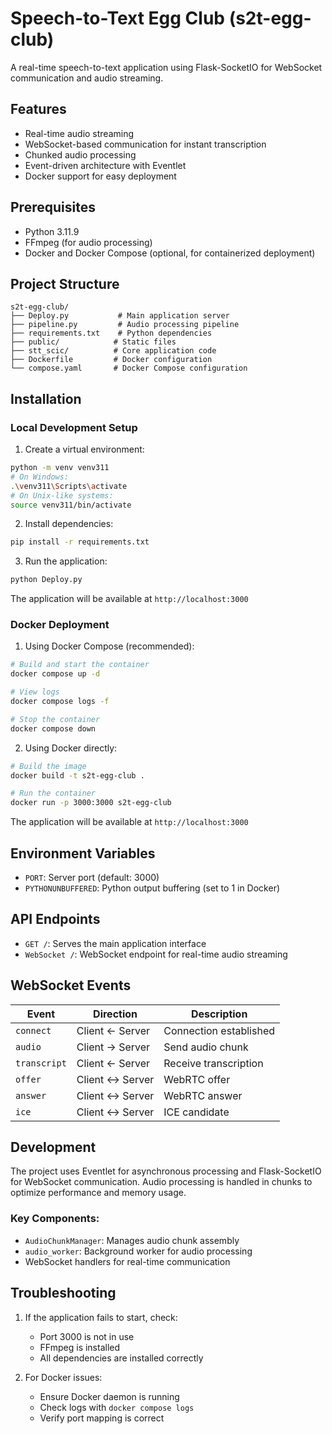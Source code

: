 # Speech-to-Text Egg Club (s2t-egg-club)

A real-time speech-to-text application using Flask-SocketIO for WebSocket communication and audio streaming.

## Features

- Real-time audio streaming
- WebSocket-based communication for instant transcription
- Chunked audio processing
- Event-driven architecture with Eventlet
- Docker support for easy deployment

## Prerequisites

- Python 3.11.9
- FFmpeg (for audio processing)
- Docker and Docker Compose (optional, for containerized deployment)

## Project Structure

```
s2t-egg-club/
├── Deploy.py           # Main application server
├── pipeline.py         # Audio processing pipeline
├── requirements.txt    # Python dependencies
├── public/            # Static files
├── stt_scic/          # Core application code
├── Dockerfile         # Docker configuration
└── compose.yaml       # Docker Compose configuration
```

## Installation

### Local Development Setup

1. Create a virtual environment:
```bash
python -m venv venv311
# On Windows:
.\venv311\Scripts\activate
# On Unix-like systems:
source venv311/bin/activate
```

2. Install dependencies:
```bash
pip install -r requirements.txt
```

3. Run the application:
```bash
python Deploy.py
```

The application will be available at `http://localhost:3000`

### Docker Deployment

1. Using Docker Compose (recommended):
```bash
# Build and start the container
docker compose up -d

# View logs
docker compose logs -f

# Stop the container
docker compose down
```

2. Using Docker directly:
```bash
# Build the image
docker build -t s2t-egg-club .

# Run the container
docker run -p 3000:3000 s2t-egg-club
```

The application will be available at `http://localhost:3000`

## Environment Variables

- `PORT`: Server port (default: 3000)
- `PYTHONUNBUFFERED`: Python output buffering (set to 1 in Docker)

## API Endpoints

- `GET /`: Serves the main application interface
- `WebSocket /`: WebSocket endpoint for real-time audio streaming

## WebSocket Events

| Event | Direction | Description |
|-------|-----------|-------------|
| `connect` | Client ← Server | Connection established |
| `audio` | Client → Server | Send audio chunk |
| `transcript` | Client ← Server | Receive transcription |
| `offer` | Client ↔ Server | WebRTC offer |
| `answer` | Client ↔ Server | WebRTC answer |
| `ice` | Client ↔ Server | ICE candidate |

## Development

The project uses Eventlet for asynchronous processing and Flask-SocketIO for WebSocket communication. Audio processing is handled in chunks to optimize performance and memory usage.

### Key Components:

- `AudioChunkManager`: Manages audio chunk assembly
- `audio_worker`: Background worker for audio processing
- WebSocket handlers for real-time communication

## Troubleshooting

1. If the application fails to start, check:
   - Port 3000 is not in use
   - FFmpeg is installed
   - All dependencies are installed correctly

2. For Docker issues:
   - Ensure Docker daemon is running
   - Check logs with `docker compose logs`
   - Verify port mapping is correct

 